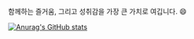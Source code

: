 함께하는 즐거움, 그리고 성취감을 가장 큰 가치로 여깁니다. 😄

[![Anurag's GitHub stats](https://github-readme-stats.vercel.app/api?username=basepage90)](https://github.com/anuraghazra/github-readme-stats)


<!--
**basepage90/basepage90** is a ✨ _special_ ✨ repository because its `README.md` (this file) appears on your GitHub profile.

Here are some ideas to get you started:

- 🔭 I’m currently working on ...
- 🌱 I’m currently learning ...
- 👯 I’m looking to collaborate on ...
- 🤔 I’m looking for help with ...
- 💬 Ask me about ...
- 📫 How to reach me: ...
- 😄 Pronouns: ...
- ⚡ Fun fact: ...
-->
